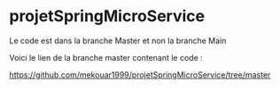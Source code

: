 # projetSpringMicroService

Le code est dans la branche Master et non la branche Main


Voici le lien de la branche master contenant le code :

https://github.com/mekouar1999/projetSpringMicroService/tree/master
